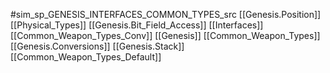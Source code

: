 #sim_sp_GENESIS_INTERFACES_COMMON_TYPES_src
[[Genesis.Position]]
[[Physical_Types]]
[[Genesis.Bit_Field_Access]]
[[Interfaces]]
[[Common_Weapon_Types_Conv]]
[[Genesis]]
[[Common_Weapon_Types]]
[[Genesis.Conversions]]
[[Genesis.Stack]]
[[Common_Weapon_Types_Default]]
